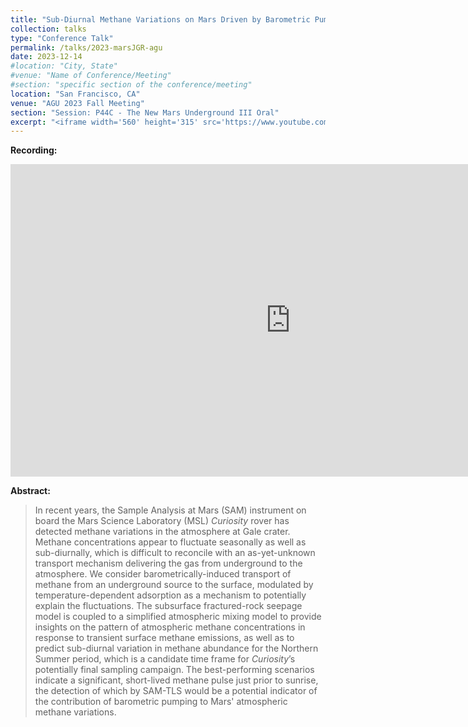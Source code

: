 ```yaml
---
title: "Sub-Diurnal Methane Variations on Mars Driven by Barometric Pumping and Planetary Boundary Layer Evolution"
collection: talks
type: "Conference Talk"
permalink: /talks/2023-marsJGR-agu
date: 2023-12-14
#location: "City, State"
#venue: "Name of Conference/Meeting"
#section: "specific section of the conference/meeting"
location: "San Francisco, CA"
venue: "AGU 2023 Fall Meeting"
section: "Session: P44C - The New Mars Underground III Oral"
excerpt: "<iframe width='560' height='315' src='https://www.youtube.com/embed/QhbLF3V6gJw' title='Strategic sampling of methane on Mars #AGU23 #Mars #rover #methane' frameborder='0' allow='accelerometer; autoplay; clipboard-write; encrypted-media; gyroscope; picture-in-picture; web-share' allowfullscreen></iframe>"
---
```


<!-- This is a description of your conference proceedings talk, note the different field in type. You can put anything in this field. -->

**Recording:**

<iframe width="895" height="500" src="https://www.youtube.com/embed/QhbLF3V6gJw" title="Strategic sampling of methane on Mars #AGU23 #Mars #rover #methane" frameborder="0" allow="accelerometer; autoplay; clipboard-write; encrypted-media; gyroscope; picture-in-picture; web-share" allowfullscreen></iframe>

<br>

**Abstract:**
> In recent years, the Sample Analysis at Mars (SAM) instrument on board the Mars Science Laboratory (MSL) *Curiosity* rover has detected methane variations in the atmosphere at Gale crater. Methane concentrations appear to fluctuate seasonally as well as sub-diurnally, which is difficult to reconcile with an as-yet-unknown transport mechanism delivering the gas from underground to the atmosphere. We consider barometrically-induced transport of methane from an underground source to the surface, modulated by temperature-dependent adsorption as a mechanism to potentially explain the fluctuations. The subsurface fractured-rock seepage model is coupled to a simplified atmospheric mixing model to provide insights on the pattern of atmospheric methane concentrations in response to transient surface methane emissions, as well as to predict sub-diurnal variation in methane abundance for the Northern Summer period, which is a candidate time frame for *Curiosity*’s potentially final sampling campaign. The best-performing scenarios indicate a significant, short-lived methane pulse just prior to sunrise, the detection of which by SAM-TLS would be a potential indicator of the contribution of barometric pumping to Mars' atmospheric methane variations. 


